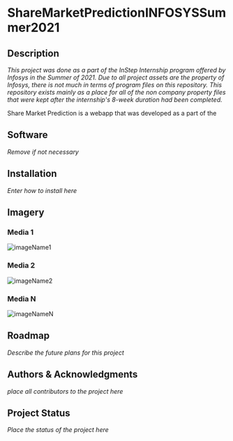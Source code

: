# ShareMarketPredictionINFOSYSSummer2021

## Description

*This project was done as a part of the InStep Internship program offered by Infosys in the Summer of 2021. Due to all project assets are  the property of Infosys, there is not much in terms of program files on this repository. This repository exists mainly as a place for all of the non company property files that were kept after the internship's 8-week duration had been completed.*

Share Market Prediction is a webapp that was developed as a part of the

    
## Software

*Remove if not necessary*

## Installation

*Enter how to install here*

## Imagery

### Media 1 ###

![imageName1](imagePath1)

### Media 2 ###

![imageName2](imagePath2)

### Media N ###

![imageNameN](imagePathN)

## Roadmap

*Describe the future plans for this project*

## Authors & Acknowledgments

*place all contributors to the project here*

## Project Status

*Place the status of the project here*